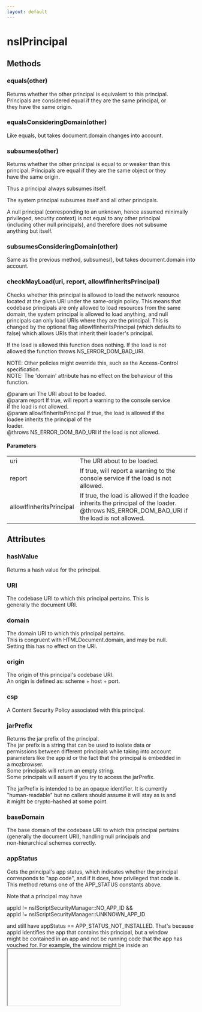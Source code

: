 ```yaml
---
layout: default
---
```


# nsIPrincipal #

## Methods ##

### equals(other) ###
  
Returns whether the other principal is equivalent to this principal.  
Principals are considered equal if they are the same principal, or  
they have the same origin.  
  

### equalsConsideringDomain(other) ###
  
Like equals, but takes document.domain changes into account.  
  

### subsumes(other) ###
  
Returns whether the other principal is equal to or weaker than this  
principal. Principals are equal if they are the same object or they  
have the same origin.  
  
Thus a principal always subsumes itself.  
  
The system principal subsumes itself and all other principals.  
  
A null principal (corresponding to an unknown, hence assumed minimally  
privileged, security context) is not equal to any other principal  
(including other null principals), and therefore does not subsume  
anything but itself.  
  

### subsumesConsideringDomain(other) ###
  
Same as the previous method, subsumes(), but takes document.domain into  
account.  
  

### checkMayLoad(uri, report, allowIfInheritsPrincipal) ###
  
Checks whether this principal is allowed to load the network resource  
located at the given URI under the same-origin policy. This means that  
codebase principals are only allowed to load resources from the same  
domain, the system principal is allowed to load anything, and null  
principals can only load URIs where they are the principal. This is  
changed by the optional flag allowIfInheritsPrincipal (which defaults to  
false) which allows URIs that inherit their loader's principal.  
  
If the load is allowed this function does nothing. If the load is not  
allowed the function throws NS_ERROR_DOM_BAD_URI.  
  
NOTE: Other policies might override this, such as the Access-Control  
      specification.  
NOTE: The 'domain' attribute has no effect on the behaviour of this  
      function.  
  
  
@param uri    The URI about to be loaded.  
@param report If true, will report a warning to the console service  
              if the load is not allowed.  
@param allowIfInheritsPrincipal   If true, the load is allowed if the  
                                  loadee inherits the principal of the  
                                  loader.  
@throws NS_ERROR_DOM_BAD_URI if the load is not allowed.  
  

#### Parameters ####

<table>

<tr>
<td>uri</td>
<td>The URI about to be loaded.  
</td>
</tr>

<tr>
<td>report</td>
<td>If true, will report a warning to the console service  
              if the load is not allowed.  
</td>
</tr>

<tr>
<td>allowIfInheritsPrincipal</td>
<td>If true, the load is allowed if the  
                                  loadee inherits the principal of the  
                                  loader.  
@throws NS_ERROR_DOM_BAD_URI if the load is not allowed.  
</td>
</tr>

</table>

## Attributes ##

### hashValue ###
  
Returns a hash value for the principal.  
  

### URI ###
  
The codebase URI to which this principal pertains.  This is  
generally the document URI.  
  

### domain ###
  
The domain URI to which this principal pertains.  
This is congruent with HTMLDocument.domain, and may be null.  
Setting this has no effect on the URI.  
  

### origin ###
  
The origin of this principal's codebase URI.  
An origin is defined as: scheme + host + port.  
  

### csp ###
  
A Content Security Policy associated with this principal.  
  

### jarPrefix ###
  
Returns the jar prefix of the principal.  
The jar prefix is a string that can be used to isolate data or  
permissions between different principals while taking into account  
parameters like the app id or the fact that the principal is embedded in  
a mozbrowser.  
Some principals will return an empty string.  
Some principals will assert if you try to access the jarPrefix.  
  
The jarPrefix is intended to be an opaque identifier. It is currently  
"human-readable" but no callers should assume it will stay as is and  
it might be crypto-hashed at some point.  
  

### baseDomain ###
  
The base domain of the codebase URI to which this principal pertains  
(generally the document URI), handling null principals and  
non-hierarchical schemes correctly.  
  

### appStatus ###
  
Gets the principal's app status, which indicates whether the principal  
corresponds to "app code", and if it does, how privileged that code is.  
This method returns one of the APP_STATUS constants above.  
  
Note that a principal may have  
  
  appId != nsIScriptSecurityManager::NO_APP_ID &&  
  appId != nsIScriptSecurityManager::UNKNOWN_APP_ID  
  
and still have appStatus == APP_STATUS_NOT_INSTALLED.  That's because  
appId identifies the app that contains this principal, but a window  
might be contained in an app and not be running code that the app has  
vouched for.  For example, the window might be inside an <iframe  
mozbrowser>, or the window's origin might not match the app's origin.  
  
If you're doing a check to determine "does this principal correspond to  
app code?", you must check appStatus; checking appId != NO_APP_ID is not  
sufficient.  
  

### appId ###
  
Gets the id of the app this principal is inside.  If this principal is  
not inside an app, returns nsIScriptSecurityManager::NO_APP_ID.  
  
Note that this principal does not necessarily have the permissions of  
the app identified by appId.  For example, this principal might  
correspond to an iframe whose origin differs from that of the app frame  
containing it.  In this case, the iframe will have the appId of its  
containing app frame, but the iframe must not run with the app's  
permissions.  
  
Similarly, this principal might correspond to an <iframe mozbrowser>  
inside an app frame; in this case, the content inside the iframe should  
not have any of the app's permissions, even if the iframe is at the same  
origin as the app.  
  
If you're doing a security check based on appId, you must check  
appStatus as well.  
  

### isInBrowserElement ###
  
Returns true iff the principal is inside a browser element.  (<iframe  
mozbrowser mozapp> does not count as a browser element.)  
  

### unknownAppId ###
  
Returns true if this principal has an unknown appId. This shouldn't  
generally be used. We only expose it due to not providing the correct  
appId everywhere where we construct principals.  
  

### isNullPrincipal ###
  
Returns true iff this principal is a null principal (corresponding to an  
unknown, hence assumed minimally privileged, security context).  
  

## Constants ##

### APP_STATUS_NOT_INSTALLED ###

### APP_STATUS_INSTALLED ###

### APP_STATUS_PRIVILEGED ###

### APP_STATUS_CERTIFIED ###
